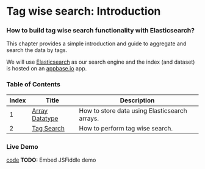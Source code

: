 # Tag wise search: Introduction

### How to build tag wise search functionality with Elasticsearch?

This chapter provides a simple introduction and guide to aggregate and search the data by tags. 

We will use [Elasticsearch](https://www.elastic.co/products/elasticsearch) as our search engine and the index (and dataset) is hosted on an [appbase.io](https://appbase.io) app.

### Table of Contents

| Index     | Title    | Description |
| ---------- | ---------- |---------|
| 1          | [Array Datatype](https://github.com/appbaseio/esc/blob/master/searchbar/arrays.md) | How to store data using Elasticsearch arrays. |
| 2       | [Tag Search](https://github.com/appbaseio/esc/blob/master/searchbar/tag-search.md) | How to perform tag wise search. |

### Live Demo
<script async src="//jsfiddle.net/1b8tcxs4/3/embed/"></script>
[code](https://jsfiddle.net/1b8tcxs4/3/)
**TODO:** Embed JSFiddle demo
